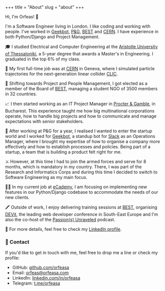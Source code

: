 +++
title = "About"
slug = "about"
+++

Hi, I'm Orfeas! 👋

I'm a Software Engineer living in London. I like coding and working with people. I've worked in [Geekbot](https://geekbot.com/), [P&G](https://pg.com/), [BEST](https://best.eu.org/) and [CERN](https://home.cern/). I have experience in both Python/Django and Project Management.

🎓 I studied Electrical and Computer Engineering at the [Aristotle University of Thessaloniki](https://www.auth.gr/en), a 5-year degree that awards a Master's in Engineering. I graduated in the top 6% of my class.

🧲 My first full-time job was at [CERN](https://home.cern/) in Geneva, where I simulated particle trajectories for the next-generation linear collider [CLIC](https://home.cern/science/accelerators/compact-linear-collider).

🎯 Shifting towards Project and People Management, I got elected as a member of the Board of [BEST](https://best.eu.org/), managing a student NGO of 3500 members in 32 countries.

📈 I then started working as an IT Project Manager in [Procter & Gamble](https://pg.com/), in Bucharest. This experience taught me how big multinational corporations operate, how to handle big projects and how to communicate and manage expectations with senior stakeholders.

🤖 After working at P&G for a year, I realised I wanted to enter the startup world and I worked for [Geekbot](https://geekbot.com/), a standup bot for [Slack](https://slack.com/) as an Operations Manager, where I brought my expertise of how to organise a company more effectively and how to establish processes and policies. Being part of a startup, a team that is building a product felt right for me.

⚔ However, at this time I had to join the armed forces and serve for 8 months, which is mandatory in my country. There, I was part of the Research and Informatics Corps and during this time I decided to switch to Software Engineering as my main focus.

👨‍💻 In my current job at [eCademy](https://ecademy.gr/), I am focusing on implementing new features in our Python/Django codebase to accommodate the needs of our new clients.

🖍️ Outside of work, I enjoy delivering training sessions at [BEST](https://best.eu.org/), organising [DEVit](https://devitconf.org/), the leading web developer conference in South-East Europe and I'm also the co-host of the [Passion(s) Unraveled](https://www.passionsunraveled.com) podcast.

🔎 For more details, feel free to check my [LinkedIn profile](https://www.linkedin.com/in/orfeasa/).

### 💬 Contact 

If you'd like to get in touch with me, feel free to drop me a line or check my profile:

* GitHub: [github.com/orfeasa](https://github.com/orfeasa/)
* Email: [orfeas@orfeasa.com](mailto:orfeas@orfeasa.com)
* LinkedIn: [linkedin.com/in/orfeasa](https://www.linkedin.com/in/orfeasa/)
* Telegram: [t.me/orfeasa](https://t.me/orfeasa)
<!--TODO: add that I write code to build a product and not museum code and fontawesome icons -->